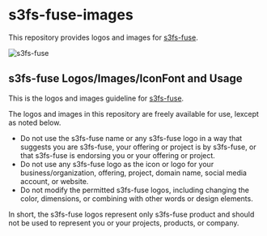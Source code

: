 # s3fs-fuse-images

This repository provides logos and images for [s3fs-fuse](https://github.com/s3fs-fuse).

![s3fs-fuse](https://github.com/ggtakec/s3fs-fuse-images/blob/master/images/s3fslogo.png)

## s3fs-fuse Logos/Images/IconFont and Usage
This is the logos and images guideline for [s3fs-fuse](https://github.com/s3fs-fuse).

The logos and images in this repository are freely available for use, lexcept as noted below.

- Do not use the s3fs-fuse name or any s3fs-fuse logo in a way that suggests you are s3fs-fuse, your offering or project is by s3fs-fuse, or that s3fs-fuse is endorsing you or your offering or project.
- Do not use any s3fs-fuse logo as the icon or logo for your business/organization, offering, project, domain name, social media account, or website.
- Do not modify the permitted s3fs-fuse logos, including changing the color, dimensions, or combining with other words or design elements.

In short, the s3fs-fuse logos represent only s3fs-fuse product and should not be used to represent you or your projects, products, or company.
